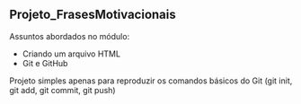 ## Projeto_FrasesMotivacionais

Assuntos abordados no módulo: 
- Criando um arquivo HTML
- Git e GitHub

Projeto simples apenas para reproduzir os comandos básicos do Git (git init, git add, git commit, git push)
